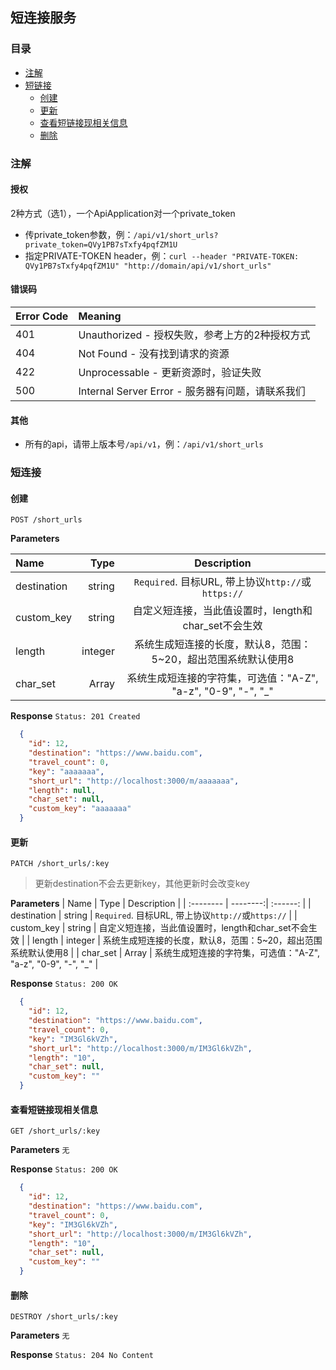 ## 短连接服务
### 目录
  - [注解](#注解)
  - [短链接](#短链接)
    * [创建](#创建)
    * [更新](#更新)
    * [查看短链接现相关信息](#查看短链接现相关信息)
    * [删除](#删除)

### 注解
#### 授权
2种方式（选1），一个ApiApplication对一个private_token
- 传private_token参数，例：`/api/v1/short_urls?private_token=QVy1PB7sTxfy4pqfZM1U`
- 指定PRIVATE-TOKEN header，例：`curl --header "PRIVATE-TOKEN: QVy1PB7sTxfy4pqfZM1U" "http://domain/api/v1/short_urls"`

#### 错误码

| Error Code | Meaning |
| :-------- | :--------|
| 401 | Unauthorized - 授权失败，参考上方的2种授权方式 |
| 404 | Not Found - 没有找到请求的资源 |
| 422 | Unprocessable - 更新资源时，验证失败 |
| 500 | Internal Server Error - 服务器有问题，请联系我们 |


#### 其他
- 所有的api，请带上版本号`/api/v1`，例：`/api/v1/short_urls`

### 短连接
#### 创建
`POST /short_urls`

**Parameters**

| Name | Type | Description |
| :-------- | --------:| :------: |
| destination | string | `Required`. 目标URL, 带上协议`http://`或`https://` |
| custom_key | string | 自定义短连接，当此值设置时，length和char_set不会生效 |
| length | integer | 系统生成短连接的长度，默认8，范围：5~20，超出范围系统默认使用8 |
| char_set | Array | 系统生成短连接的字符集，可选值："A-Z", "a-z", "0-9", "-", "_" |

**Response**
`Status: 201 Created`
```json
  {
    "id": 12,
    "destination": "https://www.baidu.com",
    "travel_count": 0,
    "key": "aaaaaaa",
    "short_url": "http://localhost:3000/m/aaaaaaa",
    "length": null,
    "char_set": null,
    "custom_key": "aaaaaaa"
  }
```

#### 更新
`PATCH /short_urls/:key`
> 更新destination不会去更新key，其他更新时会改变key

**Parameters**
| Name | Type | Description |
| :-------- | --------:| :------: |
| destination | string | `Required`. 目标URL, 带上协议`http://`或`https://` |
| custom_key | string | 自定义短连接，当此值设置时，length和char_set不会生效 |
| length | integer | 系统生成短连接的长度，默认8，范围：5~20，超出范围系统默认使用8 |
| char_set | Array | 系统生成短连接的字符集，可选值："A-Z", "a-z", "0-9", "-", "_" |

**Response**
`Status: 200 OK`
```json
  {
    "id": 12,
    "destination": "https://www.baidu.com",
    "travel_count": 0,
    "key": "IM3Gl6kVZh",
    "short_url": "http://localhost:3000/m/IM3Gl6kVZh",
    "length": "10",
    "char_set": null,
    "custom_key": ""
  }
```

#### 查看短链接现相关信息
`GET /short_urls/:key`

**Parameters**
 `无`

**Response**
`Status: 200 OK`
```json
  {
    "id": 12,
    "destination": "https://www.baidu.com",
    "travel_count": 0,
    "key": "IM3Gl6kVZh",
    "short_url": "http://localhost:3000/m/IM3Gl6kVZh",
    "length": "10",
    "char_set": null,
    "custom_key": ""
  }
```

#### 删除
`DESTROY /short_urls/:key`

**Parameters**
 `无`

**Response**
`Status: 204 No Content`
